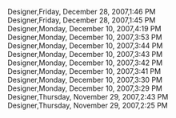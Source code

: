 ﻿Designer,Friday, December 28, 2007,1:46 PM  Designer,Friday, December 28, 2007,1:45 PM  Designer,Monday, December 10, 2007,4:19 PM  Designer,Monday, December 10, 2007,3:53 PM  Designer,Monday, December 10, 2007,3:44 PM  Designer,Monday, December 10, 2007,3:43 PM  Designer,Monday, December 10, 2007,3:42 PM  Designer,Monday, December 10, 2007,3:41 PM  Designer,Monday, December 10, 2007,3:30 PM  Designer,Monday, December 10, 2007,3:29 PM  Designer,Thursday, November 29, 2007,2:43 PM  Designer,Thursday, November 29, 2007,2:25 PM
